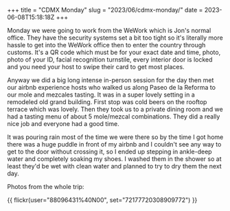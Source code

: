 +++
title = "CDMX Monday"
slug = "2023/06/cdmx-monday/"
date = 2023-06-08T15:18:18Z
+++

Monday we were going to work from the WeWork which is Jon's normal office. They have the security systems set a bit too tight so it's literally more hassle to get into the WeWork office then to enter the country through customs. It's a QR code which must be for your exact date and time, photo, photo of your ID, facial recognition turnstile, every interior door is locked and you need your host to swipe their card to get most places.

Anyway we did a big long intense in-person session for the day then met our airbnb experience hosts who walked us along Paseo de la Reforma to our mole and mezcales tasting. It was in a super lovely setting in a remodeled old grand building. First stop was cold beers on the rooftop terrace which was lovely. Then they took us to a private dining room and we had a tasting menu of about 5 mole/mezcal combinations. They did a really nice job and everyone had a good time.

It was pouring rain most of the time we were there so by the time I got home there was a huge puddle in front of my airbnb and I couldn't see any way to get to the door without crossing it, so I ended up stepping in ankle-deep water and completely soaking my shoes. I washed them in the shower so at least they'd be wet with clean water and planned to try to dry them the next day.

Photos from the whole trip:

{{ flickr(user="88096431%40N00", set="72177720308909772") }}
